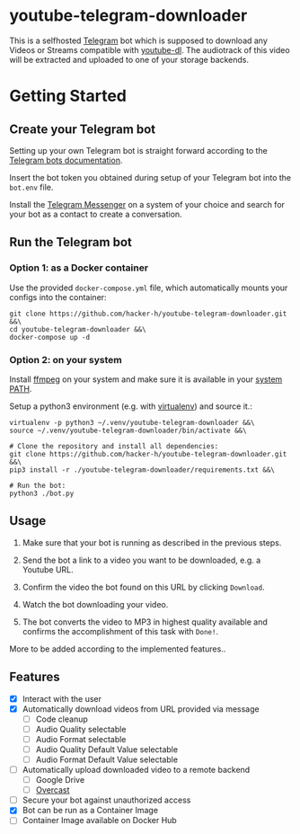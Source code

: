 # youtube-telegram-downloader

This is a selfhosted [Telegram](https://telegram.org/) bot which is supposed to download any Videos or Streams compatible with [youtube-dl](https://github.com/ytdl-org/youtube-dl).
The audiotrack of this video will be extracted and uploaded to one of your storage backends.


# Getting Started

## Create your Telegram bot

Setting up your own Telegram bot is straight forward according to the [Telegram bots documentation](https://core.telegram.org/bots).

Insert the bot token you obtained during setup of your Telegram bot into the `bot.env` file.

Install the [Telegram Messenger](https://telegram.org/) on a system of your choice and search for your bot as a contact to create a conversation.

## Run the Telegram bot

### Option 1: as a Docker container
Use the provided `docker-compose.yml` file, which automatically mounts your configs into the container:
```
git clone https://github.com/hacker-h/youtube-telegram-downloader.git &&\
cd youtube-telegram-downloader &&\
docker-compose up -d
```

### Option 2: on your system
Install [ffmpeg](https://ffmpeg.org/) on your system and make sure it is available in your [system PATH](https://en.wikipedia.org/wiki/PATH_(variable)).

Setup a python3 environment (e.g. with [virtualenv](https://virtualenv.pypa.io/en/stable/)) and source it.:
```
virtualenv -p python3 ~/.venv/youtube-telegram-downloader &&\
source ~/.venv/youtube-telegram-downloader/bin/activate &&\

# Clone the repository and install all dependencies:
git clone https://github.com/hacker-h/youtube-telegram-downloader.git &&\
pip3 install -r ./youtube-telegram-downloader/requirements.txt &&\

# Run the bot:
python3 ./bot.py
```

## Usage

1. Make sure that your bot is running as described in the previous steps.

2. Send the bot a link to a video you want to be downloaded, e.g. a Youtube URL.

3. Confirm the video the bot found on this URL by clicking `Download`.

4. Watch the bot downloading your video.

5. The bot converts the video to MP3 in highest quality available and confirms the accomplishment of this task with `Done!`.

More to be added according to the implemented features..

## Features

- [x] Interact with the user
- [x] Automatically download videos from URL provided via message
    - [ ] Code cleanup
    - [ ] Audio Quality selectable
    - [ ] Audio Format selectable
    - [ ] Audio Quality Default Value selectable
    - [ ] Audio Format Default Value selectable
- [ ] Automatically upload downloaded video to a remote backend
    - [ ] Google Drive
    - [ ] [Overcast](https://overcast.fm/)
- [ ] Secure your bot against unauthorized access
- [x] Bot can be run as a Container Image
- [ ] Container Image available on Docker Hub

